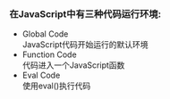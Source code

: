 ### 在JavaScript中有三种代码运行环境:  
* Global Code  
JavaScript代码开始运行的默认环境  
* Function Code  
代码进入一个JavaScript函数  
* Eval Code  
使用eval()执行代码  
